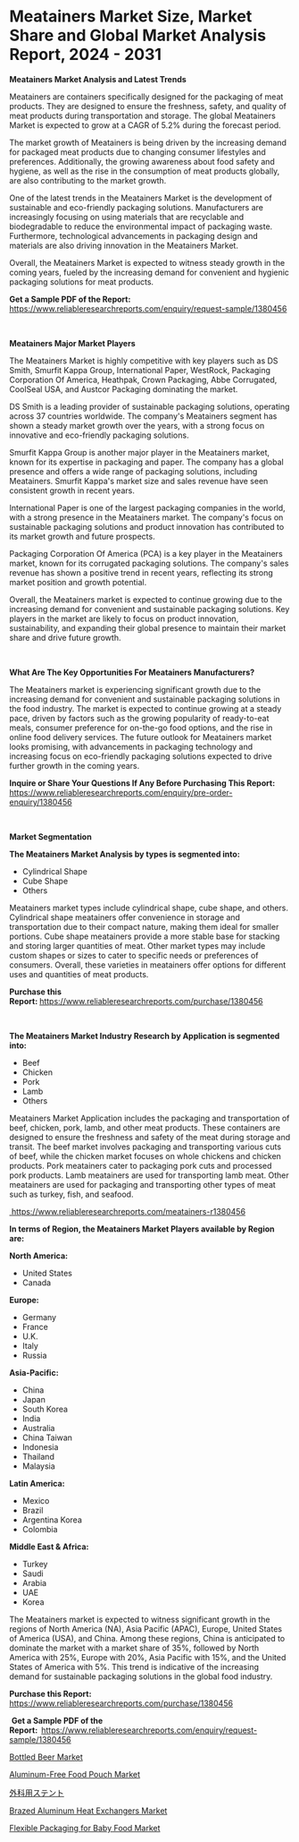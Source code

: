 <p><h1>Meatainers Market Size, Market Share and Global Market Analysis Report, 2024 - 2031</h1></p><p><strong>Meatainers Market Analysis and Latest Trends</strong></p>
<p><p>Meatainers are containers specifically designed for the packaging of meat products. They are designed to ensure the freshness, safety, and quality of meat products during transportation and storage. The global Meatainers Market is expected to grow at a CAGR of 5.2% during the forecast period.</p><p>The market growth of Meatainers is being driven by the increasing demand for packaged meat products due to changing consumer lifestyles and preferences. Additionally, the growing awareness about food safety and hygiene, as well as the rise in the consumption of meat products globally, are also contributing to the market growth.</p><p>One of the latest trends in the Meatainers Market is the development of sustainable and eco-friendly packaging solutions. Manufacturers are increasingly focusing on using materials that are recyclable and biodegradable to reduce the environmental impact of packaging waste. Furthermore, technological advancements in packaging design and materials are also driving innovation in the Meatainers Market.</p><p>Overall, the Meatainers Market is expected to witness steady growth in the coming years, fueled by the increasing demand for convenient and hygienic packaging solutions for meat products.</p></p>
<p><strong>Get a Sample PDF of the Report:&nbsp;</strong> <a href="https://www.reliableresearchreports.com/enquiry/request-sample/1380456">https://www.reliableresearchreports.com/enquiry/request-sample/1380456</a></p>
<p>&nbsp;</p>
<p><strong>Meatainers Major Market Players</strong></p>
<p><p>The Meatainers Market is highly competitive with key players such as DS Smith, Smurfit Kappa Group, International Paper, WestRock, Packaging Corporation Of America, Heathpak, Crown Packaging, Abbe Corrugated, CoolSeal USA, and Austcor Packaging dominating the market. </p><p>DS Smith is a leading provider of sustainable packaging solutions, operating across 37 countries worldwide. The company's Meatainers segment has shown a steady market growth over the years, with a strong focus on innovative and eco-friendly packaging solutions. </p><p>Smurfit Kappa Group is another major player in the Meatainers market, known for its expertise in packaging and paper. The company has a global presence and offers a wide range of packaging solutions, including Meatainers. Smurfit Kappa's market size and sales revenue have seen consistent growth in recent years.</p><p>International Paper is one of the largest packaging companies in the world, with a strong presence in the Meatainers market. The company's focus on sustainable packaging solutions and product innovation has contributed to its market growth and future prospects.</p><p>Packaging Corporation Of America (PCA) is a key player in the Meatainers market, known for its corrugated packaging solutions. The company's sales revenue has shown a positive trend in recent years, reflecting its strong market position and growth potential.</p><p>Overall, the Meatainers market is expected to continue growing due to the increasing demand for convenient and sustainable packaging solutions. Key players in the market are likely to focus on product innovation, sustainability, and expanding their global presence to maintain their market share and drive future growth.</p></p>
<p>&nbsp;</p>
<p><strong>What Are The Key Opportunities For Meatainers Manufacturers?</strong></p>
<p><p>The Meatainers market is experiencing significant growth due to the increasing demand for convenient and sustainable packaging solutions in the food industry. The market is expected to continue growing at a steady pace, driven by factors such as the growing popularity of ready-to-eat meals, consumer preference for on-the-go food options, and the rise in online food delivery services. The future outlook for Meatainers market looks promising, with advancements in packaging technology and increasing focus on eco-friendly packaging solutions expected to drive further growth in the coming years.</p></p>
<p><strong>Inquire or Share Your Questions If Any Before Purchasing This Report:</strong> <a href="https://www.reliableresearchreports.com/enquiry/pre-order-enquiry/1380456">https://www.reliableresearchreports.com/enquiry/pre-order-enquiry/1380456</a></p>
<p>&nbsp;</p>
<p><strong>Market Segmentation</strong></p>
<p><strong>The Meatainers Market Analysis by types is segmented into:</strong></p>
<p><ul><li>Cylindrical Shape</li><li>Cube Shape</li><li>Others</li></ul></p>
<p><p>Meatainers market types include cylindrical shape, cube shape, and others. Cylindrical shape meatainers offer convenience in storage and transportation due to their compact nature, making them ideal for smaller portions. Cube shape meatainers provide a more stable base for stacking and storing larger quantities of meat. Other market types may include custom shapes or sizes to cater to specific needs or preferences of consumers. Overall, these varieties in meatainers offer options for different uses and quantities of meat products.</p></p>
<p><strong>Purchase this Report:&nbsp;</strong><a href="https://www.reliableresearchreports.com/purchase/1380456">https://www.reliableresearchreports.com/purchase/1380456</a></p>
<p>&nbsp;</p>
<p><strong>The Meatainers Market Industry Research by Application is segmented into:</strong></p>
<p><ul><li>Beef</li><li>Chicken</li><li>Pork</li><li>Lamb</li><li>Others</li></ul></p>
<p><p>Meatainers Market Application includes the packaging and transportation of beef, chicken, pork, lamb, and other meat products. These containers are designed to ensure the freshness and safety of the meat during storage and transit. The beef market involves packaging and transporting various cuts of beef, while the chicken market focuses on whole chickens and chicken products. Pork meatainers cater to packaging pork cuts and processed pork products. Lamb meatainers are used for transporting lamb meat. Other meatainers are used for packaging and transporting other types of meat such as turkey, fish, and seafood.</p></p>
<p><a href="https://www.reliableresearchreports.com/meatainers-r1380456">&nbsp;https://www.reliableresearchreports.com/meatainers-r1380456</a></p>
<p><strong>In terms of Region, the Meatainers Market Players available by Region are:</strong></p>
<p>
    <p> <strong> North America: </strong>
        <ul>
            <li>United States</li>
            <li>Canada</li>
        </ul>
        </p> 
    <p> <strong> Europe: </strong>
        <ul>
            <li>Germany</li>
            <li>France</li>
            <li>U.K.</li>
            <li>Italy</li>
            <li>Russia</li>
        </ul>
        </p> 
    <p> <strong> Asia-Pacific: </strong>
        <ul>
            <li>China</li>
            <li>Japan</li>
            <li>South Korea</li>
            <li>India</li>
            <li>Australia</li>
            <li>China Taiwan</li>
            <li>Indonesia</li>
            <li>Thailand</li>
            <li>Malaysia</li>
        </ul>
        </p> 
    <p> <strong> Latin America: </strong>
        <ul>
            <li>Mexico</li>
            <li>Brazil</li>
            <li>Argentina Korea</li>
            <li>Colombia</li>
        </ul>
        </p> 
    <p> <strong> Middle East & Africa: </strong>
        <ul>
            <li>Turkey</li>
            <li>Saudi</li>
            <li>Arabia</li>
            <li>UAE</li>
            <li>Korea</li>
        </ul>
    </p>
    </p>
<p><p>The Meatainers market is expected to witness significant growth in the regions of North America (NA), Asia Pacific (APAC), Europe, United States of America (USA), and China. Among these regions, China is anticipated to dominate the market with a market share of 35%, followed by North America with 25%, Europe with 20%, Asia Pacific with 15%, and the United States of America with 5%. This trend is indicative of the increasing demand for sustainable packaging solutions in the global food industry.</p></p>
<p><strong>Purchase this Report: </strong><a href="https://www.reliableresearchreports.com/purchase/1380456">https://www.reliableresearchreports.com/purchase/1380456</a></p>
<p>&nbsp;<strong>Get a Sample PDF of the Report:&nbsp;&nbsp;</strong><a href="https://www.reliableresearchreports.com/enquiry/request-sample/1380456">https://www.reliableresearchreports.com/enquiry/request-sample/1380456</a></p>
<p><strong></strong></p>
<p><p><a href="https://www.linkedin.com/pulse/bottled-beer-market-size-cagr-trends-2024-2030-evo-insights-sodlc">Bottled Beer Market</a></p><p><a href="https://github.com/Angelnienowdseej3e45z3p8c/Market-Research-Report-List-2/blob/main/aluminum-free-food-pouch-market.md">Aluminum-Free Food Pouch Market</a></p><p><a href="https://github.com/EstaSprer20231/Market-Research-Report-List-1/blob/main/909250357800.md">外科用ステント</a></p><p><a href="https://www.linkedin.com/pulse/brazed-aluminum-heat-exchangers-market-report-reveals-latest-pbetf">Brazed Aluminum Heat Exchangers Market</a></p><p><a href="https://github.com/angeliabkratze/Market-Research-Report-List-1/blob/main/flexible-packaging-for-baby-food-market.md">Flexible Packaging for Baby Food Market</a></p></p>